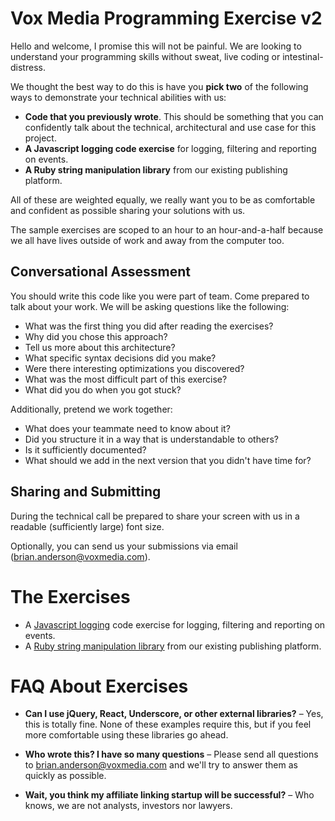 # Vox Media Programming Exercise v2

Hello and welcome, I promise this will not be painful.  We are looking to understand your programming skills without sweat, live coding or intestinal-distress.

We thought the best way to do this is have you **pick two** of the following ways to demonstrate your technical abilities with us:

* **Code that you previously wrote**. This should be something that you can confidently talk about the technical, architectural and use case for this project.
* **A Javascript logging code exercise** for logging, filtering and reporting on events.
* **A Ruby string manipulation library** from our existing publishing platform.

All of these are weighted equally, we really want you to be as comfortable and confident as possible sharing your solutions with us.

The sample exercises are scoped to an hour to an hour-and-a-half because we all have lives outside of work and away from the computer too.

## Conversational Assessment

You should write this code like you were part of team. Come prepared to talk about your work.  We will be asking questions like the following:

* What was the first thing you did after reading the exercises?
* Why did you chose this approach?
* Tell us more about this architecture?
* What specific syntax decisions did you make?
* Were there interesting optimizations you discovered?
* What was the most difficult part of this exercise?
* What did you do when you got stuck?

Additionally, pretend we work together:

* What does your teammate need to know about it?
* Did you structure it in a way that is understandable to others?
* Is it sufficiently documented?
* What should we add in the next version that you didn't have time for?

## Sharing and Submitting

During the technical call be prepared to share your screen with us in a readable (sufficiently large) font size.

Optionally, you can send us your submissions via email ([brian.anderson@voxmedia.com](mailto://brian.anderson@voxmedia.com)).


# The Exercises

* A [Javascript logging](https://github.com/voxmedia/revenue-hiring/tree/exercise-javascript-logging) code exercise for logging, filtering and reporting on events.
* A [Ruby string manipulation library](https://github.com/voxmedia/moving-to-directories/tree/exericse-ruby-string-replacement) from our existing publishing platform.


# FAQ About Exercises

* **Can I use jQuery, React, Underscore, or other external libraries?** – Yes, this is totally fine. None of these examples require this, but if you feel more comfortable using these libraries go ahead.

* **Who wrote this? I have so many questions** – Please send all questions to [brian.anderson@voxmedia.com](mailto://brian.anderson@voxmedia.com) and we'll try to answer them as quickly as possible.

* **Wait, you think my affiliate linking startup will be successful?** – Who knows, we are not analysts, investors nor lawyers.
